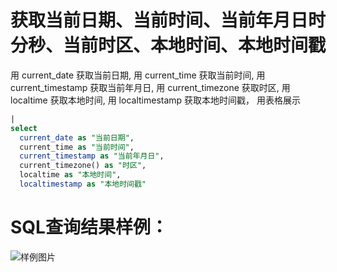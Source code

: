 # 获取当前日期、当前时间、当前年月日时分秒、当前时区、本地时间、本地时间戳


用 current_date 获取当前日期,
用 current_time 获取当前时间,
用 current_timestamp 获取当前年月日,
用 current_timezone 获取时区,
用 localtime 获取本地时间,
用 localtimestamp 获取本地时间戳，
用表格展示



```SQL
|
select
  current_date as "当前日期",
  current_time as "当前时间",
  current_timestamp as "当前年月日",
  current_timezone() as "时区",
  localtime as "本地时间",
  localtimestamp as "本地时间戳"
```

# SQL查询结果样例：

![样例图片](https://img.alicdn.com/tfs/TB1j0NPQhD1gK0jSZFsXXbldVXa-673-249.png)